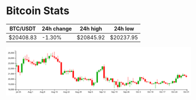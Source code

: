 # Bitcoin Stats

BTC/USDT|24h change|24h high|24h low|
|---|---|---|---|
|$20408.83|-1.30%|$20845.92|$20237.95|

<img src="./chart.svg">
